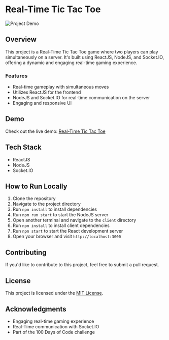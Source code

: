 # Real-Time Tic Tac Toe

![Project Demo](link-to-project-demo-gif-or-screenshot)

## Overview

This project is a Real-Time Tic Tac Toe game where two players can play simultaneously on a server. It's built using ReactJS, NodeJS, and Socket.IO, offering a dynamic and engaging real-time gaming experience.

### Features

- Real-time gameplay with simultaneous moves
- Utilizes ReactJS for the frontend
- NodeJS and Socket.IO for real-time communication on the server
- Engaging and responsive UI

## Demo

Check out the live demo: [Real-Time Tic Tac Toe](link-to-live-demo)

## Tech Stack

- ReactJS
- NodeJS
- Socket.IO

## How to Run Locally

1. Clone the repository
2. Navigate to the project directory
3. Run `npm install` to install dependencies
4. Run `npm run start` to start the NodeJS server
5. Open another terminal and navigate to the `client` directory
6. Run `npm install` to install client dependencies
7. Run `npm start` to start the React development server
8. Open your browser and visit `http://localhost:3000`

## Contributing

If you'd like to contribute to this project, feel free to submit a pull request.

## License

This project is licensed under the [MIT License](LICENSE).

## Acknowledgments

- Engaging real-time gaming experience
- Real-Time communication with Socket.IO
- Part of the 100 Days of Code challenge


